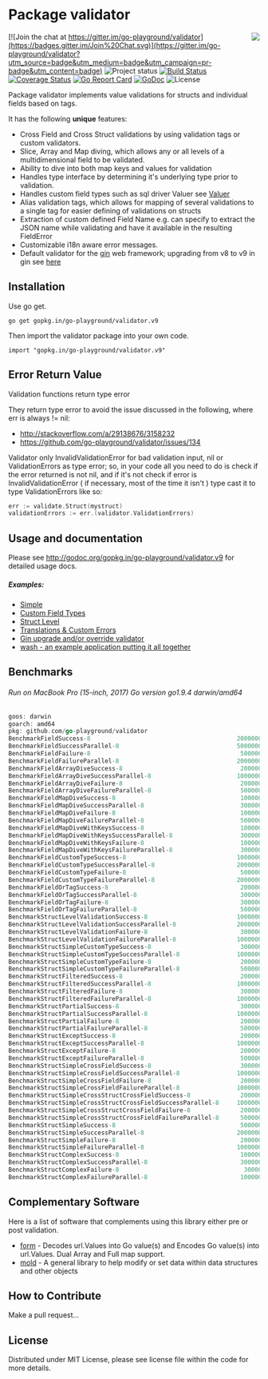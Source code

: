 Package validator
================
<img align="right" src="https://raw.githubusercontent.com/go-playground/validator/v9/logo.png">[![Join the chat at https://gitter.im/go-playground/validator](https://badges.gitter.im/Join%20Chat.svg)](https://gitter.im/go-playground/validator?utm_source=badge&utm_medium=badge&utm_campaign=pr-badge&utm_content=badge)
![Project status](https://img.shields.io/badge/version-9.11.0-green.svg)
[![Build Status](https://semaphoreci.com/api/v1/joeybloggs/validator/branches/v9/badge.svg)](https://semaphoreci.com/joeybloggs/validator)
[![Coverage Status](https://coveralls.io/repos/go-playground/validator/badge.svg?branch=v9&service=github)](https://coveralls.io/github/go-playground/validator?branch=v9)
[![Go Report Card](https://goreportcard.com/badge/github.com/go-playground/validator)](https://goreportcard.com/report/github.com/go-playground/validator)
[![GoDoc](https://godoc.org/gopkg.in/go-playground/validator.v9?status.svg)](https://godoc.org/gopkg.in/go-playground/validator.v9)
![License](https://img.shields.io/dub/l/vibe-d.svg)

Package validator implements value validations for structs and individual fields based on tags.

It has the following **unique** features:

-   Cross Field and Cross Struct validations by using validation tags or custom validators.  
-   Slice, Array and Map diving, which allows any or all levels of a multidimensional field to be validated.
-   Ability to dive into both map keys and values for validation  
-   Handles type interface by determining it's underlying type prior to validation.
-   Handles custom field types such as sql driver Valuer see [Valuer](https://golang.org/src/database/sql/driver/types.go?s=1210:1293#L29)
-   Alias validation tags, which allows for mapping of several validations to a single tag for easier defining of validations on structs
-   Extraction of custom defined Field Name e.g. can specify to extract the JSON name while validating and have it available in the resulting FieldError
-   Customizable i18n aware error messages.
-   Default validator for the [gin](https://github.com/gin-gonic/gin) web framework; upgrading from v8 to v9 in gin see [here](https://github.com/go-playground/validator/tree/v9/_examples/gin-upgrading-overriding)

Installation
------------

Use go get.

	go get gopkg.in/go-playground/validator.v9

Then import the validator package into your own code.

	import "gopkg.in/go-playground/validator.v9"

Error Return Value
-------

Validation functions return type error

They return type error to avoid the issue discussed in the following, where err is always != nil:

* http://stackoverflow.com/a/29138676/3158232
* https://github.com/go-playground/validator/issues/134

Validator only InvalidValidationError for bad validation input, nil or ValidationErrors as type error; so, in your code all you need to do is check if the error returned is not nil, and if it's not check if error is InvalidValidationError ( if necessary, most of the time it isn't ) type cast it to type ValidationErrors like so:

```go
err := validate.Struct(mystruct)
validationErrors := err.(validator.ValidationErrors)
 ```

Usage and documentation
------

Please see http://godoc.org/gopkg.in/go-playground/validator.v9 for detailed usage docs.

##### Examples:

- [Simple](https://github.com/go-playground/validator/blob/v9/_examples/simple/main.go)
- [Custom Field Types](https://github.com/go-playground/validator/blob/v9/_examples/custom/main.go)
- [Struct Level](https://github.com/go-playground/validator/blob/v9/_examples/struct-level/main.go)
- [Translations & Custom Errors](https://github.com/go-playground/validator/blob/v9/_examples/translations/main.go)
- [Gin upgrade and/or override validator](https://github.com/go-playground/validator/tree/v9/_examples/gin-upgrading-overriding)
- [wash - an example application putting it all together](https://github.com/bluesuncorp/wash)

Benchmarks
------
###### Run on MacBook Pro (15-inch, 2017) Go version go1.9.4 darwin/amd64
```go
goos: darwin
goarch: amd64
pkg: github.com/go-playground/validator
BenchmarkFieldSuccess-8                                       	20000000	        86.4 ns/op	       0 B/op	       0 allocs/op
BenchmarkFieldSuccessParallel-8                               	50000000	        27.6 ns/op	       0 B/op	       0 allocs/op
BenchmarkFieldFailure-8                                       	 5000000	       297 ns/op	     208 B/op	       4 allocs/op
BenchmarkFieldFailureParallel-8                               	20000000	       107 ns/op	     208 B/op	       4 allocs/op
BenchmarkFieldArrayDiveSuccess-8                              	 2000000	       618 ns/op	     201 B/op	      11 allocs/op
BenchmarkFieldArrayDiveSuccessParallel-8                      	10000000	       225 ns/op	     201 B/op	      11 allocs/op
BenchmarkFieldArrayDiveFailure-8                              	 2000000	       863 ns/op	     412 B/op	      16 allocs/op
BenchmarkFieldArrayDiveFailureParallel-8                      	 5000000	       322 ns/op	     413 B/op	      16 allocs/op
BenchmarkFieldMapDiveSuccess-8                                	 1000000	      1336 ns/op	     432 B/op	      18 allocs/op
BenchmarkFieldMapDiveSuccessParallel-8                        	 3000000	       474 ns/op	     432 B/op	      18 allocs/op
BenchmarkFieldMapDiveFailure-8                                	 1000000	      1103 ns/op	     512 B/op	      16 allocs/op
BenchmarkFieldMapDiveFailureParallel-8                        	 5000000	       412 ns/op	     512 B/op	      16 allocs/op
BenchmarkFieldMapDiveWithKeysSuccess-8                        	 1000000	      1572 ns/op	     480 B/op	      21 allocs/op
BenchmarkFieldMapDiveWithKeysSuccessParallel-8                	 3000000	       615 ns/op	     480 B/op	      21 allocs/op
BenchmarkFieldMapDiveWithKeysFailure-8                        	 1000000	      1438 ns/op	     721 B/op	      21 allocs/op
BenchmarkFieldMapDiveWithKeysFailureParallel-8                	 3000000	       543 ns/op	     721 B/op	      21 allocs/op
BenchmarkFieldCustomTypeSuccess-8                             	10000000	       230 ns/op	      32 B/op	       2 allocs/op
BenchmarkFieldCustomTypeSuccessParallel-8                     	20000000	        82.5 ns/op	      32 B/op	       2 allocs/op
BenchmarkFieldCustomTypeFailure-8                             	 5000000	       284 ns/op	     208 B/op	       4 allocs/op
BenchmarkFieldCustomTypeFailureParallel-8                     	20000000	       118 ns/op	     208 B/op	       4 allocs/op
BenchmarkFieldOrTagSuccess-8                                  	 2000000	       824 ns/op	      16 B/op	       1 allocs/op
BenchmarkFieldOrTagSuccessParallel-8                          	 3000000	       472 ns/op	      16 B/op	       1 allocs/op
BenchmarkFieldOrTagFailure-8                                  	 3000000	       487 ns/op	     224 B/op	       5 allocs/op
BenchmarkFieldOrTagFailureParallel-8                          	 5000000	       405 ns/op	     224 B/op	       5 allocs/op
BenchmarkStructLevelValidationSuccess-8                       	10000000	       214 ns/op	      32 B/op	       2 allocs/op
BenchmarkStructLevelValidationSuccessParallel-8               	20000000	        78.0 ns/op	      32 B/op	       2 allocs/op
BenchmarkStructLevelValidationFailure-8                       	 3000000	       475 ns/op	     304 B/op	       8 allocs/op
BenchmarkStructLevelValidationFailureParallel-8               	10000000	       200 ns/op	     304 B/op	       8 allocs/op
BenchmarkStructSimpleCustomTypeSuccess-8                      	 3000000	       403 ns/op	      32 B/op	       2 allocs/op
BenchmarkStructSimpleCustomTypeSuccessParallel-8              	10000000	       143 ns/op	      32 B/op	       2 allocs/op
BenchmarkStructSimpleCustomTypeFailure-8                      	 2000000	       655 ns/op	     424 B/op	       9 allocs/op
BenchmarkStructSimpleCustomTypeFailureParallel-8              	 5000000	       286 ns/op	     440 B/op	      10 allocs/op
BenchmarkStructFilteredSuccess-8                              	 2000000	       598 ns/op	     288 B/op	       9 allocs/op
BenchmarkStructFilteredSuccessParallel-8                      	10000000	       231 ns/op	     288 B/op	       9 allocs/op
BenchmarkStructFilteredFailure-8                              	 3000000	       455 ns/op	     256 B/op	       7 allocs/op
BenchmarkStructFilteredFailureParallel-8                      	10000000	       197 ns/op	     256 B/op	       7 allocs/op
BenchmarkStructPartialSuccess-8                               	 3000000	       552 ns/op	     256 B/op	       6 allocs/op
BenchmarkStructPartialSuccessParallel-8                       	10000000	       206 ns/op	     256 B/op	       6 allocs/op
BenchmarkStructPartialFailure-8                               	 2000000	       750 ns/op	     480 B/op	      11 allocs/op
BenchmarkStructPartialFailureParallel-8                       	 5000000	       317 ns/op	     480 B/op	      11 allocs/op
BenchmarkStructExceptSuccess-8                                	 2000000	       853 ns/op	     496 B/op	      12 allocs/op
BenchmarkStructExceptSuccessParallel-8                        	10000000	       179 ns/op	     240 B/op	       5 allocs/op
BenchmarkStructExceptFailure-8                                	 2000000	       698 ns/op	     464 B/op	      10 allocs/op
BenchmarkStructExceptFailureParallel-8                        	 5000000	       276 ns/op	     464 B/op	      10 allocs/op
BenchmarkStructSimpleCrossFieldSuccess-8                      	 3000000	       412 ns/op	      72 B/op	       3 allocs/op
BenchmarkStructSimpleCrossFieldSuccessParallel-8              	10000000	       148 ns/op	      72 B/op	       3 allocs/op
BenchmarkStructSimpleCrossFieldFailure-8                      	 2000000	       630 ns/op	     304 B/op	       8 allocs/op
BenchmarkStructSimpleCrossFieldFailureParallel-8              	10000000	       244 ns/op	     304 B/op	       8 allocs/op
BenchmarkStructSimpleCrossStructCrossFieldSuccess-8           	 2000000	       610 ns/op	      80 B/op	       4 allocs/op
BenchmarkStructSimpleCrossStructCrossFieldSuccessParallel-8   	10000000	       205 ns/op	      80 B/op	       4 allocs/op
BenchmarkStructSimpleCrossStructCrossFieldFailure-8           	 2000000	       861 ns/op	     320 B/op	       9 allocs/op
BenchmarkStructSimpleCrossStructCrossFieldFailureParallel-8   	 5000000	       315 ns/op	     320 B/op	       9 allocs/op
BenchmarkStructSimpleSuccess-8                                	 5000000	       279 ns/op	       0 B/op	       0 allocs/op
BenchmarkStructSimpleSuccessParallel-8                        	20000000	        86.4 ns/op	       0 B/op	       0 allocs/op
BenchmarkStructSimpleFailure-8                                	 2000000	       636 ns/op	     424 B/op	       9 allocs/op
BenchmarkStructSimpleFailureParallel-8                        	10000000	       264 ns/op	     424 B/op	       9 allocs/op
BenchmarkStructComplexSuccess-8                               	 1000000	      1539 ns/op	     128 B/op	       8 allocs/op
BenchmarkStructComplexSuccessParallel-8                       	 3000000	       557 ns/op	     128 B/op	       8 allocs/op
BenchmarkStructComplexFailure-8                               	  300000	      4136 ns/op	    3041 B/op	      53 allocs/op
BenchmarkStructComplexFailureParallel-8                       	 1000000	      1855 ns/op	    3041 B/op	      53 allocs/op
```

Complementary Software
----------------------

Here is a list of software that complements using this library either pre or post validation.

* [form](https://github.com/go-playground/form) - Decodes url.Values into Go value(s) and Encodes Go value(s) into url.Values. Dual Array and Full map support.
* [mold](https://github.com/go-playground/mold) - A general library to help modify or set data within data structures and other objects

How to Contribute
------

Make a pull request...

License
------
Distributed under MIT License, please see license file within the code for more details.
